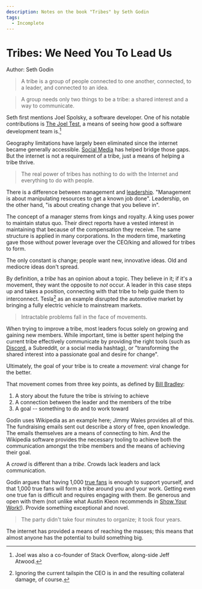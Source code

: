 ```yaml
---
description: Notes on the book "Tribes" by Seth Godin
tags:
  - Incomplete
---
```


# Tribes: We Need You To Lead Us

Author: Seth Godin

> A tribe is a group of people connected to one another, connected, to a leader,
> and connected to an idea.

> A group needs only two things to be a tribe: a shared interest and a way to
> communicate.

Seth first mentions Joel Spolsky, a software developer. One of his notable
contributions is [The Joel Test](programming/joel-test.md), a means of seeing
how good a software development team is.[^1]

Geography limitations have largely been eliminated since the internet became
generally accessible. [Social Media](social-media/index.md) has helped bridge
those gaps. But the internet is not a requirement of a tribe, just a means of
helping a tribe thrive.

> The real power of tribes has nothing to do with the Internet and everything to
> do with people.

There is a difference between management and [leadership](leadership/index.md).
"Management is about manipulating resources to get a known job done".
Leadership, on the other hand, "is about creating change that you believe in".

The concept of a manager stems from kings and royalty. A king uses power to
maintain status quo. Their direct reports have a vested interest in maintaining
that because of the compensation they receive. The same structure is applied in
many corporations. In the modern time, marketing gave those without power
leverage over the CEO/king and allowed for tribes to form.

The only constant is change; people want new, innovative ideas. Old and mediocre
ideas don't spread.

By definition, a _tribe_ has an opinion about a topic. They believe in it; if
it's a movement, they want the opposite to _not_ occur. A leader in this case
steps up and takes a position, connecting with that tribe to help guide them to
interconnect. Tesla[^2] as an example disrupted the automotive market by
bringing a fully electric vehicle to mainstream markets.

> Intractable problems fall in the face of movements.

When trying to improve a tribe, most leaders focus solely on growing and gaining
new members. While important, time is better spent helping the current tribe
effectively communicate by providing the right tools (such as
[Discord](technology/discord.md), a Subreddit, or a social media hashtag), or
"transforming the shared interest into a passionate goal and desire for change".

Ultimately, the goal of your tribe is to create a _movement_: viral change for
the better.

That movement comes from three key points, as defined by
[Bill Bradley](https://en.wikipedia.org/wiki/Bill_Bradley):

1. A story about the future the tribe is striving to achieve
2. A connection between the leader and the members of the tribe
3. A goal -- something to do and to work toward

Godin uses Wikipedia as an example here; Jimmy Wales provides all of this. The
fundraising emails sent out describe a story of free, open knowledge. The emails
themselves are a means of connecting to him. And the Wikipedia software provides
the necessary tooling to achieve both the communication amongst the tribe
members and the means of achieving their goal.

A _crowd_ is different than a _tribe_. Crowds lack leaders and lack
communication.

Godin argues that having 1,000 [true fans](marketing/true-fan.md) is enough to
support yourself, and that 1,000 true fans will form a tribe around you and your
work. Getting even one true fan is difficult and requires engaging with them. Be
generous and open with them (not unlike what Austin Kleon recommends in
[Show Your Work!](books/show-your-work.md)). Provide something exceptional and
novel.

> The party didn't take four minutes to organize; it took four years.

The internet has provided a means of reaching the masses; this means that almost
anyone has the potential to build something big.

[^1]: Joel was also a co-founder of Stack Overflow, along-side Jeff Atwood.
[^2]:
    Ignoring the current tailspin the CEO is in and the resulting collateral
    damage, of course.
